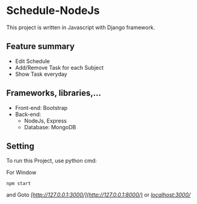 # Schedule-NodeJs

 This project is written in Javascript with Django framework.
## Feature summary
- Edit Schedule 
- Add/Remove Task for each Subject
- Show Task everyday

## Frameworks, libraries,...
- Front-end: Bootstrap
- Back-end: 
  - NodeJs, Express
  - Database: MongoDB

## Setting

To run this Project, use python cmd:

For Window
```
npm start
```
and Goto *[http://127.0.0.1:3000/](http://127.0.0.1:8000/)* or *[localhost:3000/](http://localhost:3000)*
